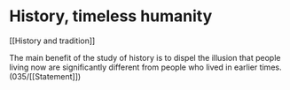 # History, timeless humanity

[[History and tradition]]

The main benefit of the study of history is to dispel the illusion that people living now are significantly different from people who lived in earlier times.
(035/[[Statement]])

